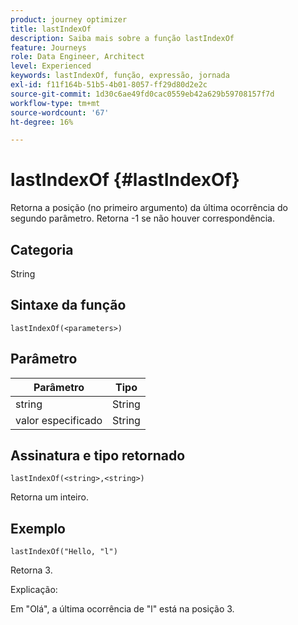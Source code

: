 ```yaml
---
product: journey optimizer
title: lastIndexOf
description: Saiba mais sobre a função lastIndexOf
feature: Journeys
role: Data Engineer, Architect
level: Experienced
keywords: lastIndexOf, função, expressão, jornada
exl-id: f11f164b-51b5-4b01-8057-ff29d80d2e2c
source-git-commit: 1d30c6ae49fd0cac0559eb42a629b59708157f7d
workflow-type: tm+mt
source-wordcount: '67'
ht-degree: 16%

---
```


# lastIndexOf {#lastIndexOf}

Retorna a posição (no primeiro argumento) da última ocorrência do segundo parâmetro. Retorna -1 se não houver correspondência.

## Categoria

String

## Sintaxe da função

`lastIndexOf(<parameters>)`

## Parâmetro

| Parâmetro | Tipo |
|-----------|------------------|
| string | String |
| valor especificado | String |

## Assinatura e tipo retornado

`lastIndexOf(<string>,<string>)`

Retorna um inteiro.

## Exemplo

`lastIndexOf("Hello, "l")`

Retorna 3.

Explicação:

Em &quot;Olá&quot;, a última ocorrência de &quot;l&quot; está na posição 3.

